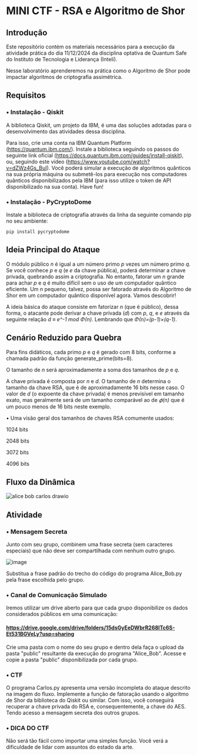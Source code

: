 # MINI CTF - RSA e Algoritmo de Shor

## Introdução
Este repositório contém os materiais necessários para a execução da atividade prática do dia 11/12/2024 da disciplina optativa de Quantum Safe do Instituto de Tecnologia e Liderança (Inteli).

Nesse laboratório aprenderemos na prática como o Algoritmo de Shor pode impactar algoritmos de criptografia assimétrica. 

## Requisitos

### • Instalação - Qiskit
<p align="justify">
A biblioteca Qiskit, um projeto da IBM, é uma das soluções adotadas para o desenvolvimento das atividades dessa disciplina.

Para isso, crie uma conta na IBM Quantum Platform (https://quantum.ibm.com/). Instale a biblioteca seguindo os passos do seguinte link oficial (https://docs.quantum.ibm.com/guides/install-qiskit), ou, seguindo este vídeo (https://www.youtube.com/watch?v=dZWz4Gs_BuI). Você poderá simular a execução de algoritmos quânticos na sua própria máquina ou submetê-los para execução nos computadores quânticos disponibilizados pela IBM (para isso utilize o token de API disponibilizado na sua conta). Have fun!
</p>

### • Instalação - PyCryptoDome

Instale a biblioteca de criptografia através da linha da seguinte comando pip no seu ambiente:

```
pip install pycryptodome
```

## Ideia Principal do Ataque 

O módulo público _n_ é igual a um número primo _p_ vezes um número primo _q_. Se você conhece _p_ e _q_ (e _e_ da chave pública), poderá determinar a chave privada, quebrando assim a criptografia. No entanto, fatorar um _n_ grande para achar _p_ e _q_ é muito difícil sem o uso de um computador quântico eficiente. Um _n_ pequeno, talvez, possa ser fatorado através do Algoritmo de Shor em um computador quântico disponível agora. Vamos descobrir! 

A ideia básica do ataque consiste em fatorizar _n_ (que é público), dessa forma, o atacante pode derivar a chave privada (_d_) com _p_, _q_, e _e_ através da seguinte relação _d ≡ e^-1 mod Φ(n)_. Lembrando que _Φ(n)=(p-1)×(q-1)_. 

## Cenário Reduzido para Quebra

Para fins didáticos, cada primo _p_ e _q_ é gerado com 8 bits, conforme a chamada padrão da função generate_prime(bits=8).

O tamanho de _n_ será aproximadamente a soma dos tamanhos de _p_ e _q_.

A chave privada é composta por _n_ e _d_. O tamanho de _n_ determina o tamanho da chave RSA, que é de aproximadamente 16 bits nesse caso.
O valor de _d_ (o expoente da chave privada) é menos previsível em tamanho exato, mas geralmente será de um tamanho comparável ao de 
_𝜙(n)_ que é um pouco menos de 16 bits neste exemplo.

• Uma visão geral dos tamanhos de chaves RSA comumente usados:

1024 bits

2048 bits

3072 bits

4096 bits

## Fluxo da Dinâmica
![alice bob carlos drawio](https://github.com/user-attachments/assets/b656db96-39d7-4428-859f-ce014e5995da)

## Atividade

### • Mensagem Secreta

Junto com seu grupo, combinem uma frase secreta (sem caracteres especiais) que não deve ser compartilhada com nenhum outro grupo. 

![image](https://github.com/user-attachments/assets/950254f6-fac5-47fa-adc5-202e978a3cb4)

Substitua a frase padrão do trecho do código do programa Alice_Bob.py pela frase escolhida pelo grupo. 

### • Canal de Comunicação Simulado
Iremos utilizar um drive aberto para que cada grupo disponibilize os dados considerados públicos em uma comunicação:
#### https://drive.google.com/drive/folders/15dsGyEeDWbrR268lTc6S-Et531BGVeLy?usp=sharing
Crie uma pasta com o nome do seu grupo e dentro dela faça o upload da pasta "public" resultante da execução do programa "Alice_Bob". 
Acesse e copie a pasta "public" disponibilizada por cada grupo. 

### • CTF

O programa Carlos.py apresenta uma versão incompleta do ataque descrito na imagem do fluxo. Implemente a função de fatoração usando o algoritmo de Shor da biblioteca do Qiskit ou similar. 
Com isso, você conseguirá recuperar a chave privada do RSA e, consequentemente, a chave do AES. Tendo acesso a mensagem secreta dos outros grupos. 

### • DICA DO CTF
 
Não será tão fácil como importar uma simples função. Você verá a dificuldade de lidar com assuntos do estado da arte. 



